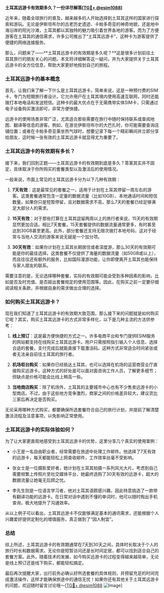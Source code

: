 **土耳其远游卡有效期多久？一份详尽解答[[TG💪+ @esim1088](https://t.me/s/esim1088)]**

近年来，随着全球旅行的普及，越来越多的人开始选择到土耳其这样的国家进行探索和游玩。无论是伊斯坦布尔的古老历史遗迹、卡帕多奇亚的神奇地貌，还是地中海沿岸的阳光沙滩，土耳其都以其独特的魅力吸引着世界各地的游客。而为了方便游客在土耳其的通信需求，许多公司推出了“土耳其远游卡”，这种卡为游客提供了便捷的网络连接服务。

那么，问题来了——**土耳其远游卡的有效期是多久呢？**这是很多计划前往土耳其旅行的朋友关心的问题。本文将详细解答这一疑问，并为大家提供关于土耳其远游卡的全方位信息，帮助大家更好地规划自己的旅程。

### 土耳其远游卡的基本概念

首先，让我们来了解一下什么是土耳其远游卡。简单来说，这是一种预付费的SIM卡，专门为短期旅行者设计。它允许用户在土耳其境内使用高速互联网，同时还能拨打本地电话和发送短信。这种卡的最大优点在于无需携带实体SIM卡，只需通过电子设备购买激活即可，非常方便快捷。

远游卡的使用场景非常广泛，尤其适合那些需要在旅行中随时保持联系或查阅地图、翻译等信息的游客。例如，在游览伊斯坦布尔的大巴扎时，你可能需要查询店铺位置；或者在卡帕多奇亚乘坐热气球时，想要记录下每一个精彩瞬间并立即分享给朋友，这时候一张有效的土耳其远游卡就显得尤为重要了。

### 土耳其远游卡的有效期有多长？

接下来，我们回到正题——土耳其远游卡的有效期到底是多久？答案其实并不固定，具体取决于你所购买的套餐类型以及激活后的使用情况。

一般来说，市面上常见的土耳其远游卡分为以下几种有效期：

1. **7天有效**：这是最常见的套餐之一，适用于计划在土耳其停留一周左右的游客。这类套餐通常包含一定量的数据流量（比如10GB）、本地通话时间和短信数量。如果你只是短暂停留，且对数据需求不高，那么7天的套餐已经足够满足大部分人的需求。
   
2. **15天有效**：对于那些打算在土耳其逗留两周以上的旅行者来说，15天的有效期显然更加合适。相比7天套餐，15天套餐提供的数据流量通常更多，有时甚至达到30GB甚至更高。此外，部分套餐还支持无限次拨打本地号码，这对于经常与当地人交流的游客来说无疑是一个加分项。

3. **30天有效**：如果你计划在土耳其长期居住或者深度游，那么30天的有效期可能是你的最佳选择。这类套餐不仅提供了海量的数据流量（如50GB或以上），而且往往还有额外的服务，比如国际漫游功能，让你即使离开土耳其也能保持与家人朋友的联系。

需要注意的是，无论选择哪种套餐，实际的有效期可能会受到多种因素的影响，比如是否及时充值、是否超出套餐规定的使用范围等。因此，在购买之前一定要仔细阅读相关条款，并根据自身的需求做出合理的选择。

### 如何购买土耳其远游卡？

现在我们知道了土耳其远游卡的有效期大致范围，那么接下来的问题就是如何购买它呢？其实，购买土耳其远游卡的方式非常多样化，以下是几种主流的方法供参考：

1. **线上预订**：这是最方便快捷的方式之一。许多电商平台和专门提供ESIM服务的网站都支持在线购买土耳其远游卡。用户只需按照指引输入个人信息、选择合适的套餐，支付完成后就能直接下载激活码。这种方式非常适合时间紧张或者无法亲自前往土耳其的旅行者。

2. **机场柜台购买**：如果你已经抵达土耳其，也可以选择在机场的运营商营业厅直接购买远游卡。这种方式的好处是可以面对面咨询工作人员，了解更多细节；但缺点是价格可能会比线上稍高一些。

3. **当地商店购买**：除了机场外，土耳其的主要城市中心也有不少售卖远游卡的小型商店。不过，由于这些地方竞争激烈，商家之间的价格差异较大，建议货比三家后再决定是否购买。

无论采用哪种方式购买，都要确保所选套餐符合自己的旅行计划，并提前了解清楚激活流程及注意事项，以免影响正常使用。

### 土耳其远游卡的实际体验如何？

为了让大家更直观地感受到土耳其远游卡的优势，这里分享几个真实的使用案例：

- 小王是一名自由职业者，经常需要在旅途中处理工作邮件。他选择了7天有效的远游卡，每天都能轻松上网查收邮件，工作效率丝毫不受影响。
  
- 张女士是一位摄影爱好者，她计划在土耳其拍摄一系列风光大片。考虑到自己需要频繁上传照片至社交媒体平台，她最终选购了30天有效的远游卡，超大的数据流量让她毫无后顾之忧。

- 李先生则是一位语言学习者，他对土耳其语颇感兴趣，因此特意挑选了一款带有翻译功能的远游卡。在日常对话中遇到不懂的单词时，他可以随时掏出手机查询，极大地提升了沟通效率。

从以上例子可以看出，土耳其远游卡不仅能够满足基本的通讯需求，还能根据个人兴趣爱好提供定制化的增值服务，真正做到了“因人制宜”。

### 总结

综上所述，土耳其远游卡的有效期通常在7天到30天之间，具体时长取决于个人的旅行时长和数据需求。无论你是短暂访问还是长时间定居，都可以找到适合自己的套餐方案。此外，随着技术的发展，如今购买远游卡的过程变得越来越简单，无论是线上预订还是线下购买，都能轻松搞定。

最后再次提醒大家，出行前务必确认好所选套餐的具体规则，并预留充足的时间完成激活操作，这样才能确保旅途中的通信无忧！如果你还有其他关于土耳其远游卡的问题，欢迎随时留言讨论哦～[[TG💪+ @esim1088](https://t.me/s/esim1088) ![Image](https://i.postimg.cc/4NQfJmqS/Snipaste-2025-05-13-00-14-12.png)]